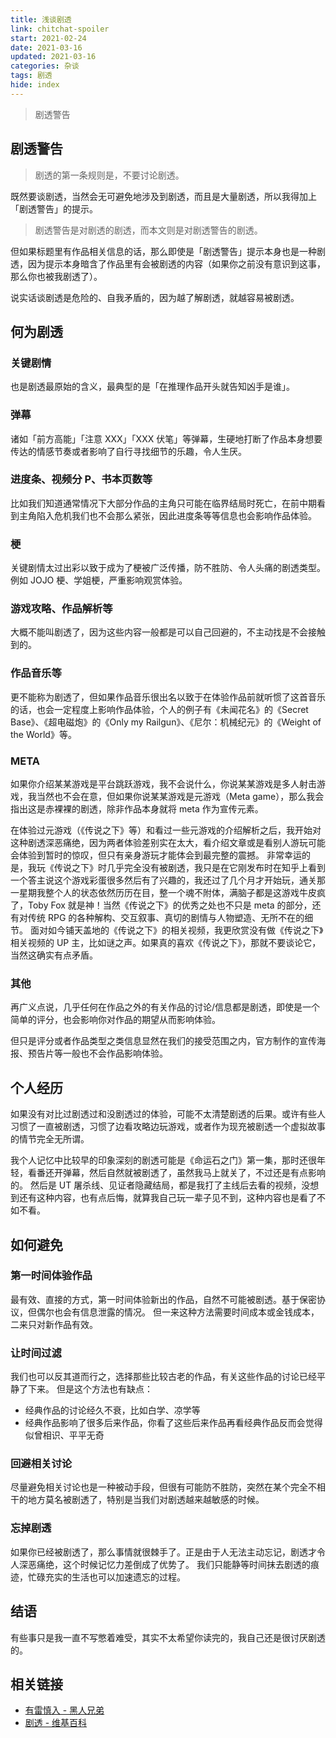 ```yaml
---
title: 浅谈剧透
link: chitchat-spoiler
start: 2021-02-24
date: 2021-03-16
updated: 2021-03-16
categories: 杂谈
tags: 剧透
hide: index
---
```


> 剧透警告

<!-- more -->

## 剧透警告

> 剧透的第一条规则是，不要讨论剧透。

既然要谈剧透，当然会无可避免地涉及到剧透，而且是大量剧透，所以我得加上「剧透警告」的提示。

> 剧透警告是对剧透的剧透，而本文则是对剧透警告的剧透。

但如果标题里有作品相关信息的话，那么即使是「剧透警告」提示本身也是一种剧透，因为提示本身暗含了作品里有会被剧透的内容（如果你之前没有意识到这事，那么你也被我剧透了）。

说实话谈剧透是危险的、自我矛盾的，因为越了解剧透，就越容易被剧透。

## 何为剧透

### 关键剧情

也是剧透最原始的含义，最典型的是「在推理作品开头就告知凶手是谁」。

### 弹幕

诸如「前方高能」「注意 XXX」「XXX 伏笔」等弹幕，生硬地打断了作品本身想要传达的情感节奏或者影响了自行寻找细节的乐趣，令人生厌。

### 进度条、视频分 P、书本页数等

比如我们知道通常情况下大部分作品的主角只可能在临界结局时死亡，在前中期看到主角陷入危机我们也不会那么紧张，因此进度条等等信息也会影响作品体验。

### 梗

关键剧情太过出彩以致于成为了梗被广泛传播，防不胜防、令人头痛的剧透类型。例如 JOJO 梗、学姐梗，严重影响观赏体验。

### 游戏攻略、作品解析等

大概不能叫剧透了，因为这些内容一般都是可以自己回避的，不主动找是不会接触到的。

### 作品音乐等

更不能称为剧透了，但如果作品音乐很出名以致于在体验作品前就听惯了这首音乐的话，也会一定程度上影响作品体验，个人的例子有《未闻花名》的《Secret Base》、《超电磁炮》的《Only my Railgun》、《尼尔：机械纪元》的《Weight of the World》等。

### META

如果你介绍某某游戏是平台跳跃游戏，我不会说什么，你说某某游戏是多人射击游戏，我当然也不会在意，但如果你说某某游戏是元游戏（Meta game），那么我会指出这是赤裸裸的剧透，除非作品本身就将 meta 作为宣传元素。

在体验过元游戏（《传说之下》等）和看过一些元游戏的介绍解析之后，我开始对这种剧透深恶痛绝，因为两者体验差别实在太大，看介绍文章或是看别人游玩可能会体验到暂时的惊叹，但只有亲身游玩才能体会到最完整的震撼。
非常幸运的是，我玩《传说之下》时几乎完全没有被剧透，我只是在它刚发布时在知乎上看到一个答主说这个游戏彩蛋很多然后有了兴趣的，我还过了几个月才开始玩，通关那一星期我整个人的状态依然历历在目，整一个魂不附体，满脑子都是这游戏牛皮疯了，Toby Fox 就是神！当然《传说之下》的优秀之处也不只是 meta 的部分，还有对传统 RPG 的各种解构、交互叙事、真切的剧情与人物塑造、无所不在的细节。
面对如今铺天盖地的《传说之下》的相关视频，我更欣赏没有做《传说之下》相关视频的 UP 主，比如谜之声。如果真的喜欢《传说之下》，那就不要谈论它，当然这确实有点矛盾。

### 其他

再广义点说，几乎任何在作品之外的有关作品的讨论/信息都是剧透，即使是一个简单的评分，也会影响你对作品的期望从而影响体验。

但只是评分或者作品类型之类信息显然在我们的接受范围之内，官方制作的宣传海报、预告片等一般也不会作品影响体验。

## 个人经历

如果没有对比过剧透过和没剧透过的体验，可能不太清楚剧透的后果。或许有些人习惯了一直被剧透，习惯了边看攻略边玩游戏，或者作为现充被剧透一个虚拟故事的情节完全无所谓。

我个人记忆中比较早的印象深刻的剧透可能是《命运石之门》第一集，那时还很年轻，看番还开弹幕，然后自然就被剧透了，虽然我马上就关了，不过还是有点影响的。
然后是 UT 屠杀线、见证者隐藏结局，都是我打了主线后去看的视频，没想到还有这种内容，也有点后悔，就算我自己玩一辈子见不到，这种内容也是看了不如不看。

## 如何避免

### 第一时间体验作品

最有效、直接的方式，第一时间体验新出的作品，自然不可能被剧透。基于保密协议，但偶尔也会有信息泄露的情况。
但一来这种方法需要时间成本或金钱成本，二来只对新作品有效。

### 让时间过滤

我们也可以反其道而行之，选择那些比较古老的作品，有关这些作品的讨论已经平静了下来。
但是这个方法也有缺点：

- 经典作品的讨论经久不衰，比如白学、凉学等
- 经典作品影响了很多后来作品，你看了这些后来作品再看经典作品反而会觉得似曾相识、平平无奇

### 回避相关讨论

尽量避免相关讨论也是一种被动手段，但很有可能防不胜防，突然在某个完全不相干的地方莫名被剧透了，特别是当我们对剧透越来越敏感的时候。

### 忘掉剧透

如果你已经被剧透了，那么事情就很棘手了。正是由于人无法主动忘记，剧透才令人深恶痛绝，这个时候记忆力差倒成了优势了。
我们只能静等时间抹去剧透的痕迹，忙碌充实的生活也可以加速遗忘的过程。

## 结语

有些事只是我一直不写憋着难受，其实不太希望你读完的，我自己还是很讨厌剧透的。

## 相关链接

- [有雷慎入 - 黑人兄弟](https://b23.tv/Vx3AX9)
- [剧透 - 维基百科](https://zh.wikipedia.org/wiki/%E5%8A%87%E9%80%8F)
